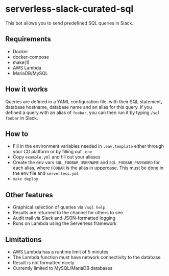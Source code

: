 # serverless-slack-curated-sql

This bot allows you to send predefined SQL queries in Slack.

## Requirements

  * Docker
  * docker-compose
  * make(1)
  * AWS Lambda
  * MariaDB/MySQL

## How it works

Queries are defined in a YAML configuration file, with their SQL statement, database hostname, database name and an alias for this query. If you defined a query with an alias of `foobar`, you can then run it by typing `/sql foobar` in Slack.

## How to

  * Fill in the environment variables needed in `.env.template` either through your CD platform or by filling out `.env`
  * Copy `example.yml` and fill out your aliases
  * Create the env vars `SQL_FOOBAR_USERNAME` and `SQL_FOOBAR_PASSWORD` for each alias, where `FOOBAR` is the alias in uppercase. This must be done in the env file and `serverless.yml`
  * `make deploy`

## Other features

  * Graphical selection of queries via `/sql help`
  * Results are returned to the channel for others to see
  * Audit trail via Slack and JSON-formatted logging
  * Runs on Lambda using the Serverless framework

## Limitations

  * AWS Lambda has a runtime limit of 5 minutes
  * The Lambda function must have network connectivity to the database
  * Result is not formatted nicely
  * Currently limited to MySQL/MariaDB databases
